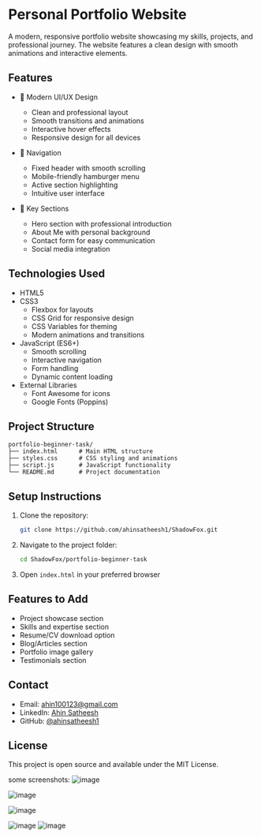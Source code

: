 # Personal Portfolio Website

A modern, responsive portfolio website showcasing my skills, projects, and professional journey. The website features a clean design with smooth animations and interactive elements.

## Features

- 🎨 Modern UI/UX Design
  - Clean and professional layout
  - Smooth transitions and animations
  - Interactive hover effects
  - Responsive design for all devices

- 📱 Navigation
  - Fixed header with smooth scrolling
  - Mobile-friendly hamburger menu
  - Active section highlighting
  - Intuitive user interface

- 🌟 Key Sections
  - Hero section with professional introduction
  - About Me with personal background
  - Contact form for easy communication
  - Social media integration

## Technologies Used

- HTML5
- CSS3
  - Flexbox for layouts
  - CSS Grid for responsive design
  - CSS Variables for theming
  - Modern animations and transitions
- JavaScript (ES6+)
  - Smooth scrolling
  - Interactive navigation
  - Form handling
  - Dynamic content loading
- External Libraries
  - Font Awesome for icons
  - Google Fonts (Poppins)

## Project Structure

```
portfolio-beginner-task/
├── index.html      # Main HTML structure
├── styles.css      # CSS styling and animations
├── script.js       # JavaScript functionality
└── README.md       # Project documentation
```

## Setup Instructions

1. Clone the repository:
   ```bash
   git clone https://github.com/ahinsatheesh1/ShadowFox.git
   ```

2. Navigate to the project folder:
   ```bash
   cd ShadowFox/portfolio-beginner-task
   ```

3. Open `index.html` in your preferred browser

## Features to Add

- Project showcase section
- Skills and expertise section
- Resume/CV download option
- Blog/Articles section
- Portfolio image gallery
- Testimonials section

## Contact

- Email: ahin100123@gmail.com
- LinkedIn: [Ahin Satheesh](https://www.linkedin.com/in/ahin-satheesh/)
- GitHub: [@ahinsatheesh1](https://github.com/ahinsatheesh1)

## License

This project is open source and available under the MIT License. 

some screenshots:
![image](https://github.com/user-attachments/assets/151c2925-eb83-484b-a193-197d01da47b7)

![image](https://github.com/user-attachments/assets/d4f3d2b6-2aa2-4f55-90d8-3a0b7eb04730)

![image](https://github.com/user-attachments/assets/4d90969c-1260-4b1b-90dc-344238652a83)

![image](https://github.com/user-attachments/assets/e63dbdae-57d8-4a9d-9f04-8696ae3a22da)
![image](https://github.com/user-attachments/assets/01470930-a401-4074-807d-47a0cdc1f43b)




